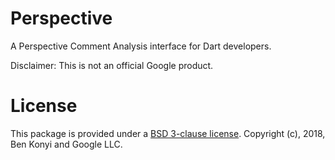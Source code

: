 # Perspective

A Perspective Comment Analysis interface for Dart developers.

Disclaimer: This is not an official Google product.

# License
This package is provided under a [BSD 3-clause license](https://github.com/bkonyi/Dart-Perspective/blob/master/LICENSE).
Copyright (c), 2018, Ben Konyi and Google LLC.